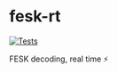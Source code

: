 # fesk-rt

[![Tests](https://github.com/eiriksm/fesk-rt/actions/workflows/test.yml/badge.svg)](https://github.com/eiriksm/fesk-rt/actions/workflows/test.yml)

FESK decoding, real time ⚡
